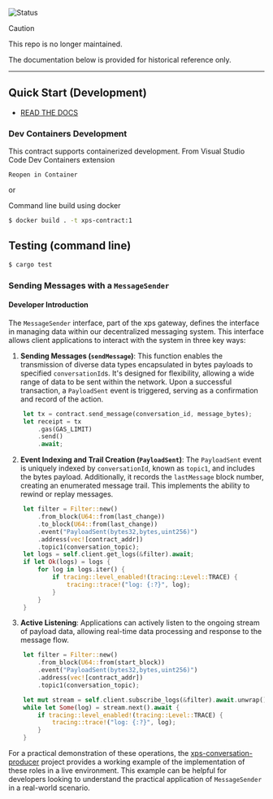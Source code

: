 ![Status](https://img.shields.io/badge/Deprecated-brown)

> [!CAUTION]
> This repo is no longer maintained.

The documentation below is provided for historical reference only.

---

## Quick Start (Development)

- [READ THE DOCS](https://xmtp.github.io/xps-conversation-producer)

### Dev Containers Development

This contract supports containerized development. From Visual Studio Code Dev Containers extension

`Reopen in Container`

or

Command line build using docker

```bash
$ docker build . -t xps-contract:1
```

## Testing (command line)

```bash
$ cargo test
```

### Sending Messages with a `MessageSender`

#### Developer Introduction

The `MessageSender` interface, part of the xps gateway, defines the interface in managing data within our decentralized messaging system. This interface allows client applications to interact with the system in three key ways:

1. **Sending Messages (`sendMessage`)**: This function enables the transmission of diverse data types encapsulated in bytes payloads to specified `conversationId`s. It's designed for flexibility, allowing a wide range of data to be sent within the network. Upon a successful transaction, a `PayloadSent` event is triggered, serving as a confirmation and record of the action.

```rust
    let tx = contract.send_message(conversation_id, message_bytes);
    let receipt = tx
        .gas(GAS_LIMIT)
        .send()
        .await;
```

2. **Event Indexing and Trail Creation (`PayloadSent`)**: The `PayloadSent` event is uniquely indexed by `conversationId`, known as `topic1`, and includes the bytes payload. Additionally, it records the `lastMessage` block number, creating an enumerated message trail. This implements the ability to rewind or replay messages.

```rust
    let filter = Filter::new()
        .from_block(U64::from(last_change))
        .to_block(U64::from(last_change))
        .event("PayloadSent(bytes32,bytes,uint256)")
        .address(vec![contract_addr])
        .topic1(conversation_topic);
    let logs = self.client.get_logs(&filter).await;
    if let Ok(logs) = logs {
        for log in logs.iter() {
            if tracing::level_enabled!(tracing::Level::TRACE) {
                tracing::trace!("log: {:?}", log);
            }
        }
    }
```

3. **Active Listening**: Applications can actively listen to the ongoing stream of payload data, allowing real-time data processing and response to the message flow.

```rust
    let filter = Filter::new()
        .from_block(U64::from(start_block))
        .event("PayloadSent(bytes32,bytes,uint256)")
        .address(vec![contract_addr])
        .topic1(conversation_topic);

    let mut stream = self.client.subscribe_logs(&filter).await.unwrap();
    while let Some(log) = stream.next().await {
        if tracing::level_enabled!(tracing::Level::TRACE) {
            tracing::trace!("log: {:?}", log);
        }
    }
```

For a practical demonstration of these operations, the [xps-conversation-producer](https://github.com/xmtp/xps-conversation-producer) project provides a working example of the implementation of these roles in a live environment. This example can be helpful for developers looking to understand the practical application of `MessageSender` in a real-world scenario.
